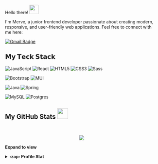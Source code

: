 Hello there! <img src="https://raw.githubusercontent.com/aemmadi/aemmadi/master/wave.gif" width="30">

I'm Merve, a junior frontend developer passionate about creating modern, responsive, and user-friendly web applications. Feel free to connect with me here:

[![Gmail Badge](https://img.shields.io/badge/-baekmerve@gmail.com-c14438?style=flat-square&logo=Gmail&logoColor=white&link=mailto:baekmerve@gmail.com)](mailto:baekmerve@gmail.com)


## 𝗠𝘆 𝗧𝗲𝗰𝗸 𝗦𝘁𝗮𝗰𝗸
![JavaScript](https://img.shields.io/badge/-JavaScript-%23F7DF1C?style=flat&logo=javascript&logoColor=000000&labelColor=%23F7DF1C&color=%23FFCE5A)
![React](https://img.shields.io/badge/react-%2320232a.svg?style=flat&logo=react&logoColor=%2361DAFB) 
![HTML5](https://img.shields.io/badge/html5-%23E34F26.svg?style=flat&logo=html5&logoColor=white)
![CSS3](https://img.shields.io/badge/css3-%231572B6.svg?style=flat&logo=css3&logoColor=white) 
![Sass](https://img.shields.io/badge/-Sass-%23CC6699?style=flat&logo=sass&logoColor=ffffff)



![Bootstrap](https://img.shields.io/badge/bootstrap-%238511FA.svg?style=flat&logo=bootstrap&logoColor=white) 
![MUI](https://img.shields.io/badge/MUI-%230081CB.svg?style=flat&logo=mui&logoColor=white) 

![Java](https://img.shields.io/badge/java-%23ED8B00.svg?style=flat&logo=openjdk&logoColor=white) 
![Spring](https://img.shields.io/badge/spring-%236DB33F.svg?style=flat&logo=spring&logoColor=white)

![MySQL](https://img.shields.io/badge/mysql-4479A1.svg?style=flat&logo=mysql&logoColor=white) 
![Postgres](https://img.shields.io/badge/postgres-%23316192.svg?style=flat&logo=postgresql&logoColor=white) 









 ##  My GitHub Stats <img src = "https://i.pinimg.com/originals/65/c4/f4/65c4f452571be1261e9c623f7da488ac.gif" width = 35px> 

<br />
<p  align="center"><img align="center" src="https://github-readme-streak-stats.herokuapp.com/?user=baekmerve&theme=rose&hide_border=false" /></p>


**Expand to view**
<details>
  <summary> <b>:zap: Profile Stat</b></summary>
  <br />

<p  align="center">&nbsp;<img align="center" src="https://github-readme-stats.vercel.app/api?username=baekmerve&theme=rose&hide_border=false&include_all_commits=true&count_private=true" /></p>
</details>


